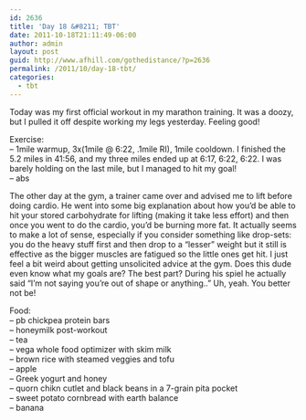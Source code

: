 ```yaml
---
id: 2636
title: 'Day 18 &#8211; TBT'
date: 2011-10-18T21:11:49-06:00
author: admin
layout: post
guid: http://www.afhill.com/gothedistance/?p=2636
permalink: /2011/10/day-18-tbt/
categories:
  - tbt
---
```

Today was my first official workout in my marathon training. It was a doozy, but I pulled it off despite working my legs yesterday. Feeling good!

Exercise:  
&#8211; 1mile warmup, 3x(1mile @ 6:22, .1mile RI), 1mile cooldown. I finished the 5.2 miles in 41:56, and my three miles ended up at 6:17, 6:22, 6:22. I was barely holding on the last mile, but I managed to hit my goal!  
&#8211; abs

The other day at the gym, a trainer came over and advised me to lift before doing cardio. He went into some big explanation about how you&#8217;d be able to hit your stored carbohydrate for lifting (making it take less effort) and then once you went to do the cardio, you&#8217;d be burning more fat. It actually seems to make a lot of sense, especially if you consider something like drop-sets: you do the heavy stuff first and then drop to a &#8220;lesser&#8221; weight but it still is effective as the bigger muscles are fatigued so the little ones get hit. I just feel a bit weird about getting unsolicited advice at the gym. Does this dude even know what my goals are? The best part? During his spiel he actually said &#8220;I&#8217;m not saying you&#8217;re out of shape or anything..&#8221; Uh, yeah. You better not be!

Food:  
&#8211; pb chickpea protein bars  
&#8211; honeymilk post-workout  
&#8211; tea  
&#8211; vega whole food optimizer with skim milk  
&#8211; brown rice with steamed veggies and tofu  
&#8211; apple  
&#8211; Greek yogurt and honey  
&#8211; quorn chikn cutlet and black beans in a 7-grain pita pocket  
&#8211; sweet potato cornbread with earth balance  
&#8211; banana